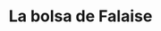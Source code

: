 ﻿---
title: "La bolsa de Falaise"
permalink: periodes_857.html
layout: periode
dataInici: 1944-08-12
dataFi: 1944-08-21
sidebar: periodes
pares:
  - 382:
    title: "Operación Overlord"
    dataInici: "(1944-06-06)"
    dataFi: "(1944-08-30)"

fills:
jocsPrincipals:
  - title: "The Pocket at Falaise"
    bggId: 38837
    dataInici: 
    dataFi: 

jocsEscenaris:
jocsEpoca:
jocsEpocaEscenaris:
---
